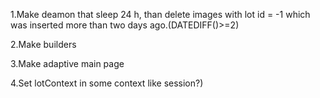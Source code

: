 1.Make deamon that sleep 24 h, than delete images with lot id = -1 which was inserted
more than two days ago.(DATEDIFF()>=2)

2.Make builders

3.Make adaptive main page

4.Set lotContext in some context like session?)